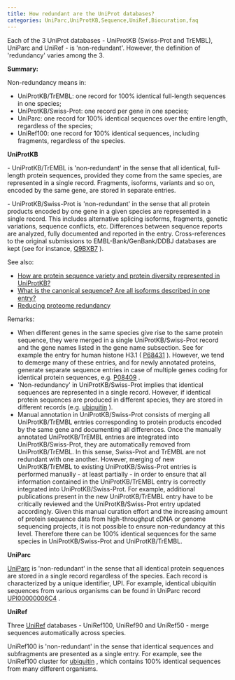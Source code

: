 ```yaml
---
title: How redundant are the UniProt databases?
categories: UniParc,UniProtKB,Sequence,UniRef,Biocuration,faq
---
```


Each of the 3 UniProt databases - UniProtKB (Swiss-Prot and TrEMBL), UniParc and UniRef - is 'non-redundant'. However, the definition of 'redundancy' varies among the 3.

**Summary:**

Non-redundancy means in:

-   UniProtKB/TrEMBL: one record for 100% identical full-length sequences in one species;
-   UniProtKB/Swiss-Prot: one record per gene in one species;
-   UniParc: one record for 100% identical sequences over the entire length, regardless of the species;
-   UniRef100: one record for 100% identical sequences, including fragments, regardless of the species.

**UniProtKB**

\- UniProtKB/TrEMBL is 'non-redundant' in the sense that all identical, full-length protein sequences, provided they come from the same species, are represented in a single record. Fragments, isoforms, variants and so on, encoded by the same gene, are stored in separate entries.

\- UniProtKB/Swiss-Prot is 'non-redundant' in the sense that all protein products encoded by one gene in a given species are represented in a single record. This includes alternative splicing isoforms, fragments, genetic variations, sequence conflicts, etc. Differences between sequence reports are analyzed, fully documented and reported in the entry. Cross-references to the original submissions to EMBL-Bank/GenBank/DDBJ databases are kept (see for instance, [Q9BXB7](https://www.uniprot.org/uniprotkb/q9bxb7#cross-references) ).

See also:

-   [How are protein sequence variety and protein diversity represented in UniProtKB?](http://www.uniprot.org/help/protein%5Fdiversity)
-   [What is the canonical sequence? Are all isoforms described in one entry?](http://www.uniprot.org/help/canonical%5Fand%5Fisoforms)
-   [Reducing proteome redundancy](http://www.uniprot.org/help/proteome%5Fredundancy)

Remarks:

-   When different genes in the same species give rise to the same protein sequence, they were merged in a single UniProtKB/Swiss-Prot record and the gene names listed in the gene name subsection. See for example the entry for human histone H3.1 ( [P68431](https://www.uniprot.org/uniprotkb/p68431#names%5Fand%5Ftaxonomy) ). However, we tend to demerge many of these entries, and for newly annotated proteins, generate separate sequence entries in case of multiple genes coding for identical protein sequences, e.g. [P08409](https://www.uniprot.org/uniprotkb/?query=replaces:P08409) .
-   'Non-redundancy' in UniProtKB/Swiss-Prot implies that identical sequences are represented in a single record. However, if identical protein sequences are produced in different species, they are stored in different records (e.g. [ubiquitin](https://www.uniprot.org/uniprotkb/?query=(cluster%3A(member%3AP62975+identity%3A1.0)+length%3A76)+AND+reviewed%3Ayes) ).
-   Manual annotation in UniProtKB/Swiss-Prot consists of merging all UniProtKB/TrEMBL entries corresponding to protein products encoded by the same gene and documenting all differences. Once the manually annotated UniProtKB/TrEMBL entries are integrated into UniProtKB/Swiss-Prot, they are automatically removed from UniProtKB/TrEMBL. In this sense, Swiss-Prot and TrEMBL are not redundant with one another. However, merging of new UniProtKB/TrEMBL to existing UniProtKB/Swiss-Prot entries is performed manually - at least partially - in order to ensure that all information contained in the UniProtKB/TrEMBL entry is correctly integrated into UniProtKB/Swiss-Prot. For example, additional publications present in the new UniProtKB/TrEMBL entry have to be critically reviewed and the UniProtKB/Swiss-Prot entry updated accordingly. Given this manual curation effort and the increasing amount of protein sequence data from high-throughput cDNA or genome sequencing projects, it is not possible to ensure non-redundancy at this level. Therefore there can be 100% identical sequences for the same species in UniProtKB/Swiss-Prot and UniProtKB/TrEMBL.

**UniParc**

[UniParc](http://www.uniprot.org/help/uniparc) is 'non-redundant' in the sense that all identical protein sequences are stored in a single record regardless of the species. Each record is characterized by a unique identifier, UPI. For example, identical ubiquitin sequences from various organisms can be found in UniParc record [UPI00000006C4](http://www.uniprot.org/uniparc/UPI00000006C4) .

**UniRef**

Three [UniRef](http://www.uniprot.org/help/uniref) databases - UniRef100, UniRef90 and UniRef50 - merge sequences automatically across species.

UniRef100 is 'non-redundant' in the sense that identical sequences and subfragments are presented as a single entry. For example, see the UniRef100 cluster for [ubiquitin](http://www.uniprot.org/uniref/?query=member%3aP62975+identity:1.0) , which contains 100% identical sequences from many different organisms.
